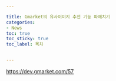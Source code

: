 ```yaml
---

title: Gmarket의 유사이미지 추천 기능 파헤치기
categories:
- News
toc: true
toc_sticky: true
toc_label: 목차


---
```




https://dev.gmarket.com/57

